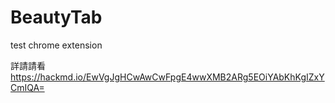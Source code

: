 # BeautyTab
test chrome extension

詳請請看 https://hackmd.io/EwVgJgHCwAwCwFpgE4wwXMB2ARg5EOiYAbKhKgIZxYCmIQA=

